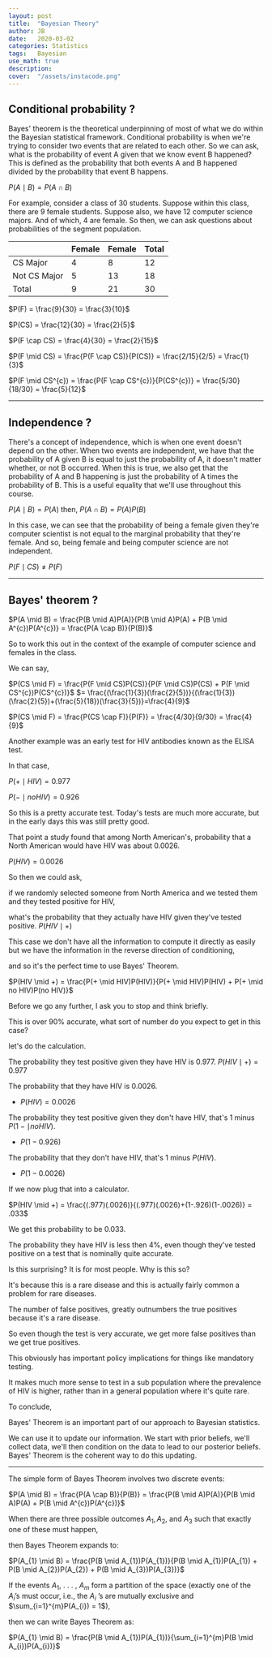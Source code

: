 ```yaml
---
layout: post
title:  "Bayesian Theory"
author: JB
date:   2020-03-02
categories: Statistics
tags:	Bayesian
use_math: true
description: 
cover:  "/assets/instacode.png"
---
```



## Conditional probability ?

Bayes' theorem is the theoretical underpinning of most of what we do within the Bayesian statistical framework.
Conditional probability is when we're trying to consider two events that are related to each other.
So we can ask, what is the probability of event A given that we know event B happened?
This is defined as the probability that both events A and B happened divided by the probability that event B happens.

$P(A \mid B) = P(A \cap B)$

For example, consider a class of 30 students.
Suppose within this class, there are 9 female students.
Suppose also, we have 12 computer science majors.
And of which, 4 are female. So then, we can ask questions about probabilities of the segment population.

|              | Female | Female | Total |
|--------------|--------|--------|-------|
| CS Major     | 4      | 8      | 12    |
| Not CS Major | 5      | 13     | 18    |
| Total        | 9      | 21     | 30    |



$P(F) = \frac{9}{30} = \frac{3}{10}$

$P(CS) = \frac{12}{30} = \frac{2}{5}$

$P(F \cap CS) = \frac{4}{30} = \frac{2}{15}$

$P(F \mid CS) = \frac{P(F \cap CS)}{P(CS)} = \frac{2/15}{2/5} = \frac{1}{3}$

$P(F \mid CS^{c}) = \frac{P(F \cap CS^{c})}{P(CS^{c})} = \frac{5/30}{18/30} = \frac{5}{12}$

--------------------------------
## Independence ?

There's a concept of independence, which is when one event doesn't depend on the other. When two events are independent, we have that the probability of A given B is equal to just the probability of A, it doesn't matter whether, or not B occurred. When this is true, we also get that the probability of A and B happening is just the probability of A times the probability of B. This is a useful equality that we'll use throughout this course.

$P(A \mid B) = P(A)$
then,
$P(A \cap B)=P(A)P(B)$

In this case, we can see that the probability of being a female given they're computer scientist is not equal to the marginal probability that they're female.
And so, being female and being computer science are not independent.

$P(F \mid CS) \neq P(F)$ 

--------------------------------
## Bayes' theorem ?

$P(A \mid B) = \frac{P(B \mid A)P(A)}{P(B \mid A)P(A) + P(B \mid A^{c})P(A^{c})} = \frac{P(A \cap B)}{P(B)}$

So to work this out in the context of the example of computer science and females in the class.

We can say,

$P(CS \mid F) = \frac{P(F \mid CS)P(CS)}{P(F \mid CS)P(CS) + P(F \mid CS^{c})P(CS^{c})}$
             $= \frac{(\frac{1}{3})(\frac{2}{5})}{(\frac{1}{3})(\frac{2}{5})+(\frac{5}{18})(\frac{3}{5})}=\frac{4}{9}$
             
$P(CS \mid F) = \frac{P(CS \cap F)}{P(F)} = \frac{4/30}{9/30} = \frac{4}{9}$

Another example was an early test for HIV antibodies known as the ELISA test. 

In that case,

$P(+ \mid HIV) = 0.977$

$P(- \mid no HIV) = 0.926$

So this is a pretty accurate test. Today's tests are much more accurate, but in the early days this was still pretty good.

That point a study found that among North American's, probability that a North American would have HIV was about 0.0026. 

$P(HIV) = 0.0026$

So then we could ask,

if we randomly selected someone from North America and we tested them and they tested positive for HIV,

what's the probability that they actually have HIV given they've tested positive.
$P(HIV \mid +)$

This case we don't have all the information to compute it directly as easily but we have the information in the reverse direction of conditioning,

and so it's the perfect time to use Bayes' Theorem.

$P(HIV \mid +) = \frac{P(+ \mid HIV)P(HIV)}{P(+ \mid HIV)P(HIV) + P(+ \mid no HIV)P(no HIV)}$

Before we go any further, I ask you to stop and think briefly.

This is over 90% accurate, what sort of number do you expect to get in this case?

let's do the calculation.

The probability they test positive given they have HIV is 0.977. $P(HIV \mid +) = 0.977$

The probability that they have HIV is 0.0026.

 - $P(HIV) = 0.0026$

The probability they test positive given they don't have HIV, that's 1 minus $P(1- \mid no HIV)$.

 - $P(1 - 0.926)$

The probability that they don't have HIV, that's 1 minus $P(HIV)$.
 - $P(1 - 0.0026)$


If we now plug that into a calculator.

$P(HIV \mid +) = \frac{(.977)(.0026)}{(.977)(.0026)+(1-.926)(1-.0026)} = .033$

We get this probability to be 0.033.

The probability they have HIV is less then 4%, even though they've tested positive on a test that is nominally quite accurate.

Is this surprising? It is for most people. Why is this so?


It's because this is a rare disease and this is actually fairly common a problem for rare diseases.

The number of false positives, greatly outnumbers the true positives because it's a rare disease.

So even though the test is very accurate, we get more false positives than we get true positives.

This obviously has important policy implications for things like mandatory testing.

It makes much more sense to test in a sub population where the prevalence of HIV is higher, rather than in a general population where it's quite rare.



To conclude,

Bayes' Theorem is an important part of our approach to Bayesian statistics.

We can use it to update our information. We start with prior beliefs, we'll collect data, we'll then condition on the data to lead to our posterior beliefs. Bayes' Theorem is the coherent way to do this updating.



--------------------------------

The simple form of Bayes Theorem involves two discrete events:

$P(A \mid B) = \frac{P(A \cap B)}{P(B)} = \frac{P(B \mid A)P(A)}{P(B \mid A)P(A) + P(B \mid A^{c})P(A^{c})}$

When there are three possible outcomes $A_{1}, A_{2}$, and $A_{3}$ such that exactly one of these must happen,

then Bayes Theorem expands to:

$P(A_{1} \mid B) = \frac{P(B \mid A_{1})P(A_{1})}{P(B \mid A_{1})P(A_{1}) + P(B \mid A_{2})P(A_{2}) + P(B \mid A_{3})P(A_{3})}$

If the events $A_{1}$, . . . , $A_{m}$ form a partition of the space (exactly one of the $A_{i}$’s must occur, i.e., the $A_{i}$
’s are mutually exclusive and $\sum_{i=1}^{m}P(A_{i}) = 1$),

then we can write Bayes Theorem as:

$P(A_{1} \mid B) = \frac{P(B \mid A_{1})P(A_{1})}{\sum_{i=1}^{m}P(B \mid A_{i})P(A_{i})}$

